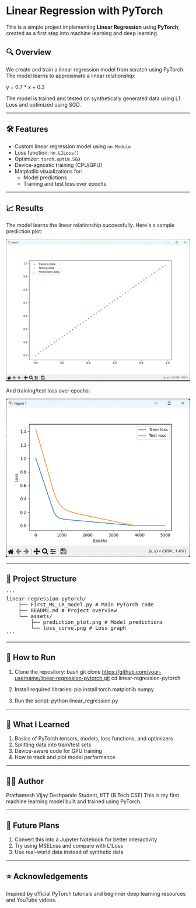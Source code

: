 # Linear Regression with PyTorch

This is a simple project implementing **Linear Regression** using **PyTorch**, created as a first step into machine learning and deep learning.

## 🔍 Overview

We create and train a linear regression model from scratch using PyTorch. The model learns to approximate a linear relationship:

y = 0.7 * x + 0.3

The model is trained and tested on synthetically generated data using L1 Loss and optimized using SGD.

---

## 🛠️ Features

- Custom linear regression model using `nn.Module`
- Loss function: `nn.L1Loss()`
- Optimizer: `torch.optim.SGD`
- Device-agnostic training (CPU/GPU)
- Matplotlib visualizations for:
  - Model predictions
  - Training and test loss over epochs

---

## 📈 Results

The model learns the linear relationship successfully. Here's a sample prediction plot:

![Predictions](assets/prediction_plot.png)

And training/test loss over epochs:

![Loss Curve](assets/loss_curve.png)

---

## 📁 Project Structure
<pre>'''
linear-regression-pytorch/
    ├── First_ML_LR_model.py # Main PyTorch code
    ├── README.md # Project overview
    └── assets/
        ├── prediction_plot.png # Model predictions
        └── loss_curve.png # Loss graph
'''</pre>
---

## 🚀 How to Run

1. Clone the repository:
    bash
    git clone https://github.com/your-username/linear-regression-pytorch.git
    cd linear-regression-pytorch

2. Install required libraries:
    pip install torch matplotlib numpy

3. Run the script:
    python linear_regression.py

---

## 🧠 What I Learned
1. Basics of PyTorch tensors, models, loss functions, and optimizers
2. Splitting data into train/test sets
3. Device-aware code for GPU training
4. How to track and plot model performance

---

## 🧑‍💻 Author
Prathamesh Vijay Deshpande
Student, IITT (B.Tech CSE)
This is my first machine learning model built and trained using PyTorch.

---

## 📌 Future Plans
1. Convert this into a Jupyter Notebook for better interactivity
2. Try using MSELoss and compare with L1Loss
3. Use real-world data instead of synthetic data


---

## ⭐️ Acknowledgements
Inspired by official PyTorch tutorials and beginner deep learning resources and YouTube videos.
